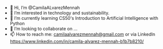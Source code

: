 - 👋 Hi, I’m @CamilaALvarezMennah
- 👀 I’m interested in technology and sustainability.
- 🌱 I’m currently learning CS50's Introduction to Artificial Intelligence with Python
- 💞️ I’m looking to collaborate on ...
- 📫 How to reach me: camilaalvarezmennah@gmail.com or via LinkedIn https://www.linkedin.com/in/camila-alvarez-mennah-b1b7b8210/

<!---
CamilaALvarezMennah/CamilaALvarezMennah is a ✨ special ✨ repository because its `README.md` (this file) appears on your GitHub profile.
You can click the Preview link to take a look at your changes.
--->
